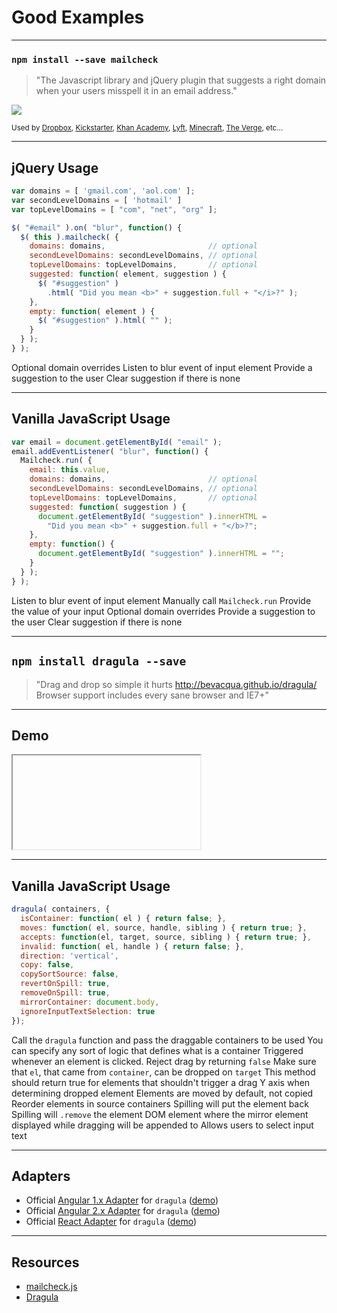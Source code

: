 # Good Examples

------

### `npm install --save mailcheck`

<!-- .slide: data-title="Good Examples" data-state="somestate" data-menu-title="mailcheck.js" -->

> "The Javascript library and jQuery plugin that suggests a right domain when your users misspell it in an email address."

![](./img/mailcheck.png)
<!-- .element: style="height: 125px;" -->

<small>Used by [Dropbox](http://dropbox.com/), [Kickstarter](http://kickstarter.com/), [Khan Academy](http://khanacademy.org/), [Lyft](http://lyft.com/), [Minecraft](http://minecraft.net/), [The Verge](http://theverge.com/), etc...</small>

------

## jQuery Usage

<!-- .slide: data-title="Good Examples" data-state="somestate" data-menu-title="mailcheck.js - jQuery Usage" -->

```js
var domains = [ 'gmail.com', 'aol.com' ];
var secondLevelDomains = [ 'hotmail' ]
var topLevelDomains = [ "com", "net", "org" ];

$( "#email" ).on( "blur", function() {
  $( this ).mailcheck( {
    domains: domains,                       // optional
    secondLevelDomains: secondLevelDomains, // optional
    topLevelDomains: topLevelDomains,       // optional
    suggested: function( element, suggestion ) {
      $( "#suggestion" )
        .html( "Did you mean <b>" + suggestion.full + "</i>?" );
    },
    empty: function( element ) {
      $( "#suggestion" ).html( "" );
    }
  } );
} );
```
<!-- .element: class="stretch" -->

<span class="fragment current-only focus-text focus-text--scroll" data-code-focus="1-3,7-9">Optional domain overrides</span>
<span class="fragment current-only focus-text focus-text--scroll" data-code-focus="5">Listen to blur event of input element</span>
<span class="fragment current-only focus-text focus-text--scroll" data-code-focus="10-13">Provide a suggestion to the user</span>
<span class="fragment current-only focus-text focus-text--scroll" data-code-focus="14-16">Clear suggestion if there is none</span>

------

## Vanilla JavaScript Usage

<!-- .slide: data-title="Good Examples" data-state="somestate" data-menu-title="mailcheck.js - Vanilla JavaScript Usage" -->

```js
var email = document.getElementById( "email" );
email.addEventListener( "blur", function() {
  Mailcheck.run( {
    email: this.value,
    domains: domains,                       // optional
    secondLevelDomains: secondLevelDomains, // optional
    topLevelDomains: topLevelDomains,       // optional
    suggested: function( suggestion ) {
      document.getElementById( "suggestion" ).innerHTML =
        "Did you mean <b>" + suggestion.full + "</b>?";
    },
    empty: function() {
      document.getElementById( "suggestion" ).innerHTML = "";
    }
  } );
} );
```

<span class="fragment current-only focus-text" data-code-focus="1-2">Listen to blur event of input element</span>
<span class="fragment current-only focus-text" data-code-focus="3">Manually call `Mailcheck.run`</span>
<span class="fragment current-only focus-text" data-code-focus="4">Provide the value of your input</span>
<span class="fragment current-only focus-text" data-code-focus="5-7">Optional domain overrides</span>
<span class="fragment current-only focus-text" data-code-focus="8-11">Provide a suggestion to the user</span>
<span class="fragment current-only focus-text" data-code-focus="12-14">Clear suggestion if there is none</span>

------

## `npm install dragula --save`

<!-- .slide: data-title="Good Examples" data-state="somestate" data-menu-title="Dragula" -->

> "Drag and drop so simple it hurts http://bevacqua.github.io/dragula/
> Browser support includes every sane browser and IE7+"

------

## Demo

<!-- .slide: data-title="Good Examples" data-state="somestate" data-menu-title="Dragula - Demo" -->

<iframe data-src="http://bevacqua.github.io/dragula/" class="stretch"></iframe>

------

## Vanilla JavaScript Usage

<!-- .slide: data-title="Good Examples" data-state="somestate" data-menu-title="Dragula - Vanilla JavaScript Usage" -->

```js
dragula( containers, {
  isContainer: function( el ) { return false; },
  moves: function( el, source, handle, sibling ) { return true; },
  accepts: function(el, target, source, sibling ) { return true; },
  invalid: function( el, handle ) { return false; },
  direction: 'vertical',
  copy: false,
  copySortSource: false,
  revertOnSpill: true,
  removeOnSpill: true,
  mirrorContainer: document.body,
  ignoreInputTextSelection: true
});
```

<span data-extended class="fragment current-only focus-text" data-code-focus="1">Call the `dragula` function and pass the draggable containers to be used</span>
<span data-extended class="fragment current-only focus-text" data-code-focus="2">You can specify any sort of logic that defines what is a container</span>
<span data-extended class="fragment current-only focus-text" data-code-focus="3">Triggered whenever an element is clicked. Reject drag by returning `false`</span>
<span data-extended class="fragment current-only focus-text" data-code-focus="4">Make sure that `el`, that came from `container`, can be dropped on `target`</span>
<span data-extended class="fragment current-only focus-text" data-code-focus="5">This method should return true for elements that shouldn't trigger a drag</span>
<span data-extended class="fragment current-only focus-text" data-code-focus="6">Y axis when determining dropped element</span>
<span data-extended class="fragment current-only focus-text" data-code-focus="7">Elements are moved by default, not copied</span>
<span data-extended class="fragment current-only focus-text" data-code-focus="8">Reorder elements in source containers</span>
<span data-extended class="fragment current-only focus-text" data-code-focus="9">Spilling will put the element back</span>
<span data-extended class="fragment current-only focus-text" data-code-focus="10">Spilling will `.remove` the element</span>
<span data-extended class="fragment current-only focus-text" data-code-focus="11">DOM element where the mirror element displayed while dragging will be appended to</span>
<span data-extended class="fragment current-only focus-text" data-code-focus="12">Allows users to select input text</span>

------

## Adapters

<!-- .slide: data-title="Good Examples" data-state="somestate" data-menu-title="Dragula - Adapters" -->

* Official [Angular 1.x Adapter](https://github.com/bevacqua/angular-dragula) for `dragula` ([demo](http://bevacqua.github.io/angular-dragula/))
* Official [Angular 2.x Adapter](https://github.com/valor-software/ng2-dragula) for `dragula` ([demo](http://valor-software.com/ng2-dragula/index.html))
* Official [React Adapter](https://github.com/bevacqua/react-dragula) for `dragula` ([demo](http://bevacqua.github.io/react-dragula/))

------

## Resources

<!-- .slide: data-title="Good Examples" data-state="resources" -->

* [mailcheck.js](https://github.com/mailcheck/mailcheck)
* [Dragula](https://github.com/bevacqua/dragula)
